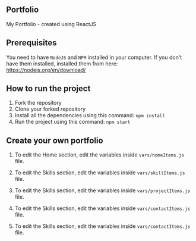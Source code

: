## Portfolio
My Portfolio - created using ReactJS

## Prerequisites
You need to have `NodeJS` and `NPM` installed in your computer.
If you don't have them installed, installed them from here: https://nodejs.org/en/download/

## How to run the project
1. Fork the repository
2. Clone your forked repository
3. Install all the dependencies using this command:
`npm install`
4. Run the project using this command:
`npm start`

## Create your own portfolio
1. To edit the Home section, edit the variables inside `vars/homeItems.js` file.

2. To edit the Skills section, edit the variables inside `vars/skillItems.js` file.

3. To edit the Skills section, edit the variables inside `vars/projectItems.js` file.

4. To edit the Skills section, edit the variables inside `vars/contactItems.js` file.

5. To edit the Skills section, edit the variables inside `vars/contactItems.js` file.